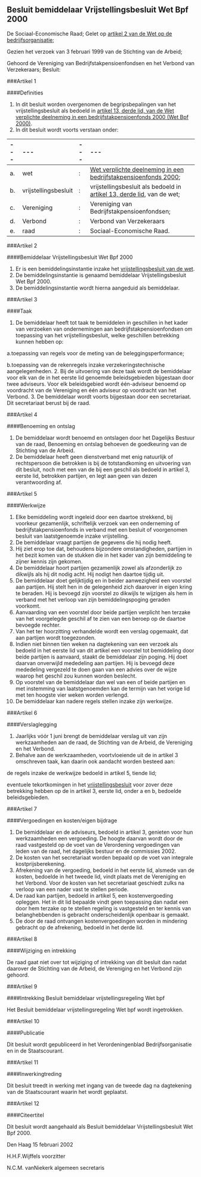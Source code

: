 <meta http-equiv='Content-Type' content='text/html; charset=utf-8' />

## Besluit bemiddelaar Vrijstellingsbesluit Wet Bpf 2000

De Sociaal-Economische Raad;
Gelet op [artikel 2 van de Wet op de bedrijfsorganisatie](../../../../../../../../wet/wet/op/de/bedrijfsorganisatie/BWBR0002058/README.md);

Gezien het verzoek van 3 februari 1999 van de Stichting van de Arbeid;

Gehoord de Vereniging van Bedrijfstakpensioenfondsen en het Verbond van Verzekeraars;
Besluit:

###Artikel 1 

####Definities

1. In dit besluit worden overgenomen de begripsbepalingen van het vrijstellingsbesluit als bedoeld in [artikel 13, derde lid, van de Wet verplichte deelneming in een bedrijfstakpensioenfonds 2000 (Wet Bpf 2000)](../../../../../../../../wet/wet/verplichte/deelneming/in/een/bedrijfstakpensioenfonds/2000/BWBR0012092/README.md).
2. In dit besluit wordt voorts verstaan onder:

| --- | --- | --- | --- |
|:---|:---|:---|:---|
|a. |wet |: |[Wet verplichte deelneming in een bedrijfstakpensioenfonds 2000](../../../../../../../../wet/wet/verplichte/deelneming/in/een/bedrijfstakpensioenfonds/2000/BWBR0012092/README.md); |
|b. |vrijstellingsbesluit |: |vrijstellingsbesluit als bedoeld in [artikel 13, derde lid](../../../../../../../../wet/wet/verplichte/deelneming/in/een/bedrijfstakpensioenfonds/2000/BWBR0012092/README.md), van de wet; |
|c. |Vereniging |: |Vereniging van Bedrijfstakpensioenfondsen; |
|d. |Verbond |: |Verbond van Verzekeraars |
|e. |raad |: |Sociaal-Economische Raad. |

###Artikel 2 

####Bemiddelaar Vrijstellingsbesluit Wet Bpf 2000

1. Er is een bemiddelingsinstantie inzake het [vrijstellingsbesluit van de wet](../../../../../../../../wet/wet/verplichte/deelneming/in/een/bedrijfstakpensioenfonds/2000/BWBR0012092/README.md).
2. De bemiddelingsinstantie is genaamd bemiddelaar Vrijstellingsbesluit Wet Bpf 2000.
3. De bemiddelingsinstantie wordt hierna aangeduid als bemiddelaar.

###Artikel 3 

####Taak

1. De bemiddelaar heeft tot taak te bemiddelen in geschillen in het kader van verzoeken van ondernemingen aan bedrijfstakpensioenfondsen om toepassing van het vrijstellingsbesluit, welke geschillen betrekking kunnen hebben op:

a.toepassing van regels voor de meting van de beleggingsperformance;

b.toepassing van de rekenregels inzake verzekeringstechnische aangelegenheden.
2. Bij de uitvoering van deze taak wordt de bemiddelaar voor elk van de in het eerste lid genoemde beleidsgebieden bijgestaan door twee adviseurs. Voor elk beleidsgebied wordt één-adviseur benoemd op voordracht van de Vereniging en één adviseur op voordracht van het Verbond.
3. De bemiddelaar wordt voorts bijgestaan door een secretariaat. Dit secretariaat berust bij de raad.

###Artikel 4 

####Benoeming en ontslag

1. De bemiddelaar wordt benoemd en ontslagen door het Dagelijks Bestuur van de raad, Benoeming en ontslag behoeven de goedkeuring van de Stichting van de Arbeid.
2. De bemiddelaar heeft geen dienstverband met enig natuurlijk of rechtspersoon die betrokken is bij de totstandkoming en uitvoering van dit besluit, noch met een van de bij een geschil als bedoeld in artikel 3, eerste lid, betrokken partijen, en legt aan geen van dezen verantwoording af.

###Artikel 5 

####Werkwijze

1. Elke bemiddeling wordt ingeleid door een daartoe strekkend, bij voorkeur gezamenlijk, schriftelijk verzoek van een onderneming of bedrijfstakpensioenfonds in verband met een besluit of voorgenomen besluit van laatstgenoemde inzake vrijstelling.
2. De bemiddelaar vraagt partijen de gegevens die hij nodig heeft.
3. Hij ziet erop toe dat, behoudens bijzondere omstandigheden, partijen in het bezit komen van de stukken die in het kader van zijn bemiddeling te zijner kennis zijn gekomen.
4. De bemiddelaar hoort partijen gezamenlijk zowel als afzonderlijk zo dikwijls als hij dit nodig acht. Hij nodigt hen daartoe tijdig uit.
5. De bemiddelaar doet gelijktijdig en in beider aanwezigheid een voorstel aan partijen. Hij stelt hen in de gelegenheid zich daarover in eigen kring te beraden. Hij is bevoegd zijn voorstel zo dikwijls te wijzigen als hem in verband met het verloop van zijn bemiddelingspoging geraden voorkomt.
6. Aanvaarding van een voorstel door beide partijen verplicht hen terzake van het voorgelegde geschil af te zien van een beroep op de daartoe bevoegde rechter.
7. Van het ter hoorzitting verhandelde wordt een verslag opgemaakt, dat aan partijen wordt toegezonden.
8. Indien niet binnen tien weken na dagtekening van een verzoek als bedoeld in het eerste lid van dit artikel een voorstel tot bemiddeling door beide partijen is aanvaard, staakt de bemiddelaar zijn poging. Hij doet daarvan onverwijld mededeling aan partijen. Hij is bevoegd deze mededeling vergezeld te doen gaan van een advies over de wijze waarop het geschil zou kunnen worden beslecht.
9. Op voorstel van de bemiddelaar dan wel van een of beide partijen en met instemming van laatstgenoemden kan de termijn van het vorige lid met ten hoogste vier weken worden verlengd.
10. De bemiddelaar kan nadere regels stellen inzake zijn werkwijze.

###Artikel 6 

####Verslaglegging

1. Jaarlijks vóór 1 juni brengt de bemiddelaar verslag uit van zijn werkzaamheden aan de raad, de Stichting van de Arbeid, de Vereniging en het Verbond.
2. Behalve aan de werkzaamheden, voortvloeiende uit de in artikel 3 omschreven taak, kan daarin ook aandacht worden besteed aan:

de regels inzake de werkwijze bedoeld in artikel 5, tiende lid;

eventuele tekortkomingen in het [vrijstellingsbesluit](../../../../../../../../wet/wet/verplichte/deelneming/in/een/bedrijfstakpensioenfonds/2000/BWBR0012092/README.md) voor zover deze betrekking hebben op de in artikel 3, eerste lid, onder a en b, bedoelde beleidsgebieden.

###Artikel 7 

####Vergoedingen en kosten/eigen bijdrage

1. De bemiddelaar en de adviseurs, bedoeld in artikel 3, genieten voor hun werkzaamheden een vergoeding. De hoogte daarvan wordt door de raad vastgesteld op de voet van de Verordening vergoedingen van leden van de raad, het dagelijks bestuur en de commissies 2002.
2. De kosten van het secretariaat worden bepaald op de voet van integrale kostprijsberekening.
3. Afrekening van de vergoeding, bedoeld in het eerste lid, alsmede van de kosten, bedoelde in het tweede lid, vindt plaats met de Vereniging en het Verbond. Voor de kosten van het secretariaat geschiedt zulks na verloop van een nader vast te stellen periode.
4. De raad kan partijen, bedoeld in artikel 5, een kostenvergoeding opleggen. Het in dit lid bepaalde vindt geen toepassing dan nadat een door hem terzake op te stellen regeling is vastgesteld en ter kennis van belanghebbenden is gebracht onderscheidenlijk openbaar is gemaakt.
5. De door de raad ontvangen kostenvergoedingen worden in mindering gebracht op de afrekening, bedoeld in het derde lid.

###Artikel 8 

####Wijziging en intrekking

De raad gaat niet over tot wijziging of intrekking van dit besluit dan nadat daarover de Stichting van de Arbeid, de Vereniging en het Verbond zijn gehoord.

###Artikel 9 

####Intrekking Besluit bemiddelaar vrijstellingsregeling Wet bpf

Het Besluit bemiddelaar vrijstellingsregeling Wet bpf wordt ingetrokken.

###Artikel 10 

####Publicatie

Dit besluit wordt gepubliceerd in het Verordeningenblad Bedrijfsorganisatie en in de Staatscourant.

###Artikel 11 

####Inwerkingtreding

Dit besluit treedt in werking met ingang van de tweede dag na dagtekening van de Staatscourant waarin het wordt geplaatst.

###Artikel 12 

####Citeertitel

Dit besluit wordt aangehaald als Besluit bemiddelaar Vrijstellingsbesluit Wet Bpf 2000.

Den Haag
15 februari 2002

H.H.F.Wijffels
voorzitter

N.C.M. vanNiekerk
algemeen secretaris
